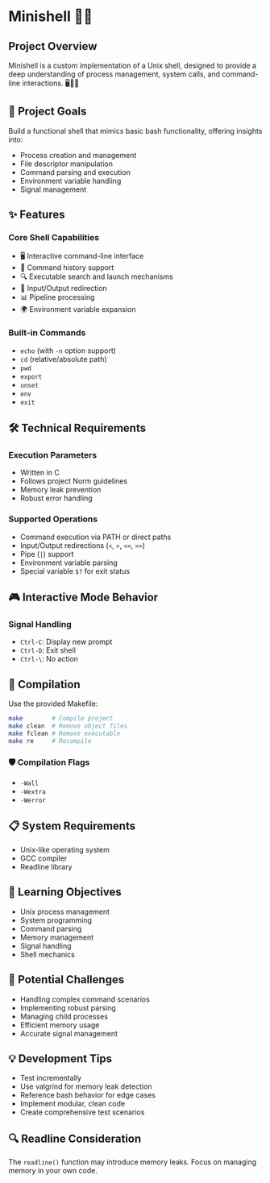 # Minishell 🐚✨

## Project Overview 

Minishell is a custom implementation of a Unix shell, designed to provide a deep understanding of process management, system calls, and command-line interactions. 🖥️👩‍💻

## 🎯 Project Goals

Build a functional shell that mimics basic bash functionality, offering insights into:
- Process creation and management
- File descriptor manipulation
- Command parsing and execution
- Environment variable handling
- Signal management

## ✨ Features

### Core Shell Capabilities
- 🖥️ Interactive command-line interface
- 📜 Command history support
- 🔍 Executable search and launch mechanisms
- 🔀 Input/Output redirection
- 📊 Pipeline processing
- 🌍 Environment variable expansion

### Built-in Commands
- `echo` (with `-n` option support)
- `cd` (relative/absolute path)
- `pwd`
- `export`
- `unset`
- `env`
- `exit`

## 🛠️ Technical Requirements

### Execution Parameters
- Written in C
- Follows project Norm guidelines
- Memory leak prevention
- Robust error handling

### Supported Operations
- Command execution via PATH or direct paths
- Input/Output redirections (`<`, `>`, `<<`, `>>`)
- Pipe (`|`) support
- Environment variable parsing
- Special variable `$?` for exit status

## 🎮 Interactive Mode Behavior

### Signal Handling
- `Ctrl-C`: Display new prompt
- `Ctrl-D`: Exit shell
- `Ctrl-\`: No action

## 🚀 Compilation

Use the provided Makefile:
```bash
make        # Compile project
make clean  # Remove object files
make fclean # Remove executable
make re     # Recompile
```

### 🛡️ Compilation Flags
- `-Wall`
- `-Wextra`
- `-Werror`

## 📋 System Requirements
- Unix-like operating system
- GCC compiler
- Readline library

## 🧠 Learning Objectives
- Unix process management
- System programming
- Command parsing
- Memory management
- Signal handling
- Shell mechanics

## 🚧 Potential Challenges
- Handling complex command scenarios
- Implementing robust parsing
- Managing child processes
- Efficient memory usage
- Accurate signal management

## 💡 Development Tips
- Test incrementally
- Use valgrind for memory leak detection
- Reference bash behavior for edge cases
- Implement modular, clean code
- Create comprehensive test scenarios

## 🔍 Readline Consideration
The `readline()` function may introduce memory leaks. Focus on managing memory in your own code.